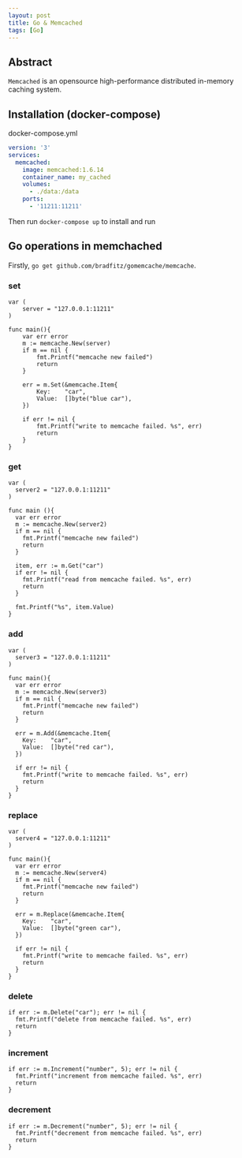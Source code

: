 ```yaml
---
layout: post
title: Go & Memcached
tags: [Go]
---
```


## Abstract

`Memcached` is an opensource high-performance distributed in-memory caching system.

## Installation (docker-compose)

docker-compose.yml

```yml
version: '3'
services:
  memcached:
    image: memcached:1.6.14
    container_name: my_cached
    volumes:
      - ./data:/data
    ports:
      - '11211:11211'
```

Then run `docker-compose up` to install and run

## Go operations in memchached

Firstly, `go get github.com/bradfitz/gomemcache/memcache`.

### set

```golang
var (
    server = "127.0.0.1:11211"
)

func main(){
    var err error
    m := memcache.New(server)
    if m == nil {
        fmt.Printf("memcache new failed")
        return
    }

    err = m.Set(&memcache.Item{
        Key:    "car",
        Value:  []byte("blue car"),
    })

    if err != nil {
        fmt.Printf("write to memcache failed. %s", err)
        return
    }
}
```

### get

```golang
var (
  server2 = "127.0.0.1:11211"
)

func main (){
  var err error
  m := memcache.New(server2)
  if m == nil {
    fmt.Printf("memcache new failed")
    return
  }

  item, err := m.Get("car")
  if err != nil {
    fmt.Printf("read from memcache failed. %s", err)
    return
  }

  fmt.Printf("%s", item.Value)
}
```

### add

```golang
var (
  server3 = "127.0.0.1:11211"
)

func main(){
  var err error
  m := memcache.New(server3)
  if m == nil {
    fmt.Printf("memcache new failed")
    return
  }

  err = m.Add(&memcache.Item{
    Key:    "car",
    Value:  []byte("red car"),
  })

  if err != nil {
    fmt.Printf("write to memcache failed. %s", err)
    return
  }
}
```

### replace

```golang
var (
  server4 = "127.0.0.1:11211"
)

func main(){
  var err error
  m := memcache.New(server4)
  if m == nil {
    fmt.Printf("memcache new failed")
    return
  }

  err = m.Replace(&memcache.Item{
    Key:    "car",
    Value:  []byte("green car"),
  })

  if err != nil {
    fmt.Printf("write to memcache failed. %s", err)
    return
  }
}
```

### delete

```golang
if err := m.Delete("car"); err != nil {
  fmt.Printf("delete from memcache failed. %s", err)
  return
}
```

### increment

```golang
if err := m.Increment("number", 5); err != nil {
  fmt.Printf("increment from memcache failed. %s", err)
  return
}
```

### decrement

```golang
if err := m.Decrement("number", 5); err != nil {
  fmt.Printf("decrement from memcache failed. %s", err)
  return
}
```
